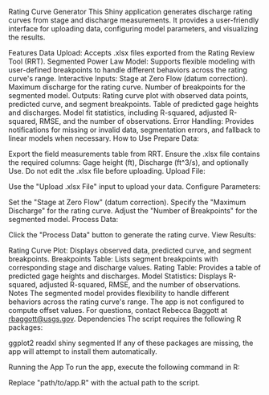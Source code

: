 Rating Curve Generator
This Shiny application generates discharge rating curves from stage and discharge measurements. It provides a user-friendly interface for uploading data, configuring model parameters, and visualizing the results.

Features
Data Upload: Accepts .xlsx files exported from the Rating Review Tool (RRT).
Segmented Power Law Model: Supports flexible modeling with user-defined breakpoints to handle different behaviors across the rating curve's range.
Interactive Inputs:
Stage at Zero Flow (datum correction).
Maximum discharge for the rating curve.
Number of breakpoints for the segmented model.
Outputs:
Rating curve plot with observed data points, predicted curve, and segment breakpoints.
Table of predicted gage heights and discharges.
Model fit statistics, including R-squared, adjusted R-squared, RMSE, and the number of observations.
Error Handling: Provides notifications for missing or invalid data, segmentation errors, and fallback to linear models when necessary.
How to Use
Prepare Data:

Export the field measurements table from RRT.
Ensure the .xlsx file contains the required columns: Gage height (ft), Discharge (ft^3/s), and optionally Use.
Do not edit the .xlsx file before uploading.
Upload File:

Use the "Upload .xlsx File" input to upload your data.
Configure Parameters:

Set the "Stage at Zero Flow" (datum correction).
Specify the "Maximum Discharge" for the rating curve.
Adjust the "Number of Breakpoints" for the segmented model.
Process Data:

Click the "Process Data" button to generate the rating curve.
View Results:

Rating Curve Plot: Displays observed data, predicted curve, and segment breakpoints.
Breakpoints Table: Lists segment breakpoints with corresponding stage and discharge values.
Rating Table: Provides a table of predicted gage heights and discharges.
Model Statistics: Displays R-squared, adjusted R-squared, RMSE, and the number of observations.
Notes
The segmented model provides flexibility to handle different behaviors across the rating curve's range.
The app is not configured to compute offset values.
For questions, contact Rebecca Baggott at rbaggott@usgs.gov.
Dependencies
The script requires the following R packages:

ggplot2
readxl
shiny
segmented
If any of these packages are missing, the app will attempt to install them automatically.

Running the App
To run the app, execute the following command in R:

Replace "path/to/app.R" with the actual path to the script.
